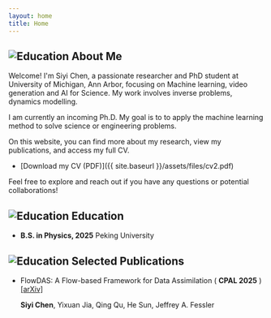 ```yaml
---
layout: home
title: Home
---
```

<h2 class="section-title-with-icon">
  <img src="{{ '/assets/files/headset-solid.svg' | relative_url }}" alt="Education" class="heading-icon">
  About Me
</h2>


Welcome! I'm Siyi Chen, a passionate researcher and PhD student at University of Michigan, Ann Arbor, focusing on Machine learning, video generation and AI for Science. My work involves inverse problems, dynamics modelling.

I am currently an incoming Ph.D. My goal is to to apply the machine learning method to solve science or engineering problems.

On this website, you can find more about my research, view my publications, and access my full CV.

* [Download my CV (PDF)]({{ site.baseurl }}/assets/files/cv2.pdf)


Feel free to explore and reach out if you have any questions or potential collaborations!



<h2 class="section-title-with-icon">
  <img src="{{ '/assets/files/graduation-cap2.svg' | relative_url }}" alt="Education" class="heading-icon">
  Education
</h2>

- **B.S. in Physics, 2025**
  Peking University




<h2 class="section-title-with-icon">
  <img src="{{ '/assets/files/open-book.svg' | relative_url }}" alt="Education" class="heading-icon">
  Selected Publications
</h2>

- FlowDAS: A Flow-based Framework for Data Assimilation ( **CPAL 2025** ) [[arXiv]](https://arxiv.org/pdf/2501.16642)

    **Siyi Chen**, Yixuan Jia, Qing Qu, He Sun, Jeffrey A. Fessler
